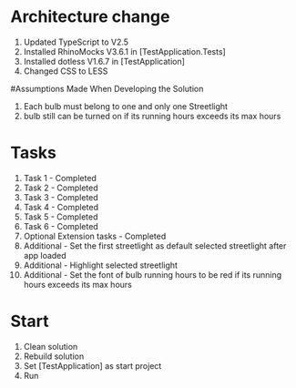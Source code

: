 # Architecture change
 1. Updated TypeScript to V2.5
 2. Installed RhinoMocks V3.6.1 in [TestApplication.Tests]
 3. Installed dotless V1.6.7 in [TestApplication]
 4. Changed CSS to LESS

#Assumptions Made When Developing the Solution
 1. Each bulb must belong to one and only one Streetlight
 2. bulb still can be turned on if its running hours exceeds its max hours
 
# Tasks
 1. Task 1 - Completed
 2. Task 2 - Completed
 3. Task 3 - Completed
 4. Task 4 - Completed
 5. Task 5 - Completed
 6. Task 6 - Completed
 7. Optional Extension tasks - Completed
 8. Additional - Set the first streetlight as default selected streetlight after app loaded
 9. Additional - Highlight selected streetlight
 10. Additional - Set the font of bulb running hours to be red if its running hours exceeds its max hours
 
# Start
 1. Clean solution
 2. Rebuild solution
 3. Set [TestApplication] as start project
 3. Run
